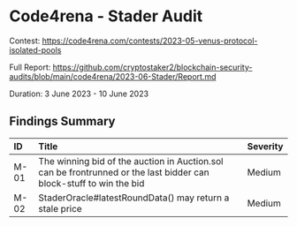 # Code4rena - Stader Audit

Contest: https://code4rena.com/contests/2023-05-venus-protocol-isolated-pools

Full Report: https://github.com/cryptostaker2/blockchain-security-audits/blob/main/code4rena/2023-06-Stader/Report.md

Duration: 3 June 2023 - 10 June 2023

## Findings Summary

| ID   | Title                                                                                                              | Severity |
| :--- | :----------------------------------------------------------------------------------------------------------------- | :------- |
| M-01 | The winning bid of the auction in Auction.sol can be frontrunned or the last bidder can block-stuff to win the bid | Medium   |
| M-02 | StaderOracle#latestRoundData() may return a stale price                                                            | Medium   |
